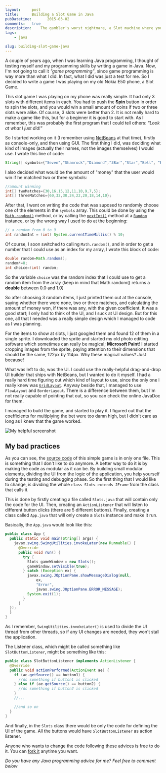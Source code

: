```yaml
---
layout:     post
title:      Building a Slot Game in Java
pubDatetime:       2015-03-02
comments:   true
description:    The gambler's worst nightmare, a Slot machine where you can't win.
tags:
    - java

slug: building-slot-game-java
---
```


<p>
A couple of years ago, when I was learning Java programming, I thought of testing myself and my programming skills by writing a game in Java. Now, I'm not going to call it <i>"game programming"</i>, since game programming is way more than what I did. In fact, what I did was just a test for me. So I decided to write a game I was playing on my old Nokia E50 phone, a Slot Game.
</p>

This slot game I was playing on my phone was really simple. It had only 3 slots with different items in each. You had to push the **Spin** button in order to spin the slots, and you would win a small amount of coins if two or three slots were alike. Of course, 3 slots were better than 2. It is not really hard to make a game like this, but for a beginner it is good to start with. As I remember, this was probably the first program that I could tell others: <i>"Look at what I just did!"</i>

So I started working on it (I remember using <a href="https://netbeans.org/" target="_blank">NetBeans</a> at that time), firstly as console-only, and then using GUI. The first thing I did, was deciding what kind of images (actually their names, not the images themselves) I would use. I wrote this line of code:

```java
String[] symbols={"Seven","Shamrock","Diamond","3Bar","Star","Bell", "Bar","Orange","Lemon"}; //slot symbols
```

I also decided what would be the amount of "money" that the user would win if he matched two or three symbols:

```java
//amount winning
int[] twoMatches={30,16,15,12,11,10,9,7,5};
int[] threeMatches={60,32,30,24,22,20,18,14,10};
```

After that, I went on writing the code that was suposed to randomly choose one of the elements in the <code>symbols</code> array. This could be done by using the <a href="http://docs.oracle.com/javase/7/docs/api/java/lang/Math.html#random()" target="_blank"><code>Math.random()</code><a/> method, or by calling the <a href="http://docs.oracle.com/javase/7/docs/api/java/util/Random.html#nextInt(int)" target="_blank"><code>nextInt()</code></a> method at a <a href="http://docs.oracle.com/javase/7/docs/api/java/util/Random.html" target="_blank"><code>Random</code></a> instance, or by the wrong way I used to do at the beginning:

```java
// a random from 0 to 9
int randomInt = (int) System.currentTimeMillis() % 10;
```

Of course, I soon switched to calling <code>Math.random()</code>, and in order to get a number that I could use as an index for my array, I wrote this block of code:

```java
double random=Math.random();
random*=8;
int choice=(int) random;
```

So the variable <code>choice</code> was the random index that I could use to get a random item from the array (keep in mind that Math.random() returns a **double** between 0.0 and 1.0)

So after choosing 3 random items, I just printed them out at the console, saying whether there were none, two or three matches, and calculating the amount of money won, if there was any, with the given coefficient. It was a good start; I only had to think of the UI, and I suck at UI design. But for this one, all that I needed was a really simple design which I managed to code as I was planning.

For the items to show at slots, I just googled them and found 12 of them in a single sprite. I downloaded the sprite and started my old photo editing software which sometimes can really be magical; **Microsoft Paint**! I started cropping images from the sprite, paying attention to their dimensions that should be the same, 122px by 114px. Why these magical values? Just because!

What was left to do, was the UI. I could use the really-helpful drag-and-drop UI builder that ships with NetBeans, but I wanted to do it myself. I had a really hard time figuring out which kind of layout to use, since the only one I really knew was <a href="http://docs.oracle.com/javase/7/docs/api/java/awt/GridLayout.html" target="_blank"><code>GridLayout</code></a>. Anyway beside that, I managed to use <code>FlowLayout</code> and <code>BorderLayout</code>. There is a difference between them, but I'm not really capable of pointing that out, so you can check the online JavaDoc for them.

I managed to build the game, and started to play it. I figured out that the coefficients for multiplying the bet were too damn high, but I didn't care as long as I knew that the game worked.

![My helpful screenshot](/assets/images/slots-screenshots/snapshot.bmp)

## My bad practices
As you can see, the <a href="https://github.com/aziflaj/slots" target="_blank">source code</a> of this simple game is in only one file. This is something that I don't like to do anymore. A better way to do it is by making the code as modular as it can be. By building small modular elements, dividing the UI from the logic of the application, you help yourself during the testing and debugging phase. So the first thing that I would like to change, is dividing the whole <code>class Slots extends JFrame</code> from the class that calls it.

This is done by firstly creating a file called <code>Slots.java</code> that will contain only the code for the UI. Then, creating an <code>ActionListener</code> that will listen to different button clicks (there are 5 different buttons). Finally, creating a class called <code>App.java</code> that will only create a <code>Slots</code> instance and make it run.

Basically, the <code>App.java</code> would look like this:

```java
public class App {
  public static void main(String[] args) {
    javax.swing.SwingUtilities.invokeLater(new Runnable() {
      @Override
      public void run() {
        try {
          Slots gameWindow = new Slots();
          gameWindow.setVisible(true);
        } catch (Exception ex) {
          javax.swing.JOptionPane.showMessageDialog(null,
              ex,
              "Error",
              javax.swing.JOptionPane.ERROR_MESSAGE);
          System.exit(1);
        }
      }
  });
  }
}
```

As I remember, <code>SwingUtilities.invokeLater()</code> is used to divide the UI thread from other threads, so if any UI changes are needed, they won't stall the application.

The Listener class, which might be called something like <code>SlotButtonListener</code>, might be something like this:

```java
public class SlotButtonListener implements ActionListener {
  @Override
  public void actionPerformed(ActionEvent ae) {
    if (ae.getSource() == button1) {
      //do something if button1 is clicked
    } else if (ae.getSource() == button2) {
      //do something if button2 is clicked
    }
    //...

    //and so on
  }
}
```

And finally, in the <code>Slots</code> class there would be only the code for defining the UI of the game. All the buttons would have <code>SlotButtonListener</code> as action listener.

Anyone who wants to change the code following these advices is free to do it. You can <a href="https://github.com/aziflaj/slots/fork" target="_blank">fork it</a> anytime you want.

_Do you have any Java programming advice for me? Feel free to comment below_
